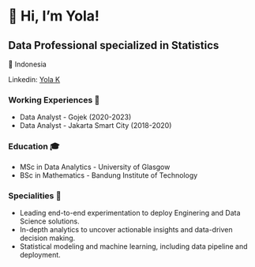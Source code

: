 # 👋 Hi, I’m Yola!

## Data Professional specialized in Statistics
📍 Indonesia

Linkedin: [Yola K](www.linkedin.com/in/yolakamalita)

### Working Experiences 🎒
- Data Analyst - Gojek (2020-2023)
- Data Analyst - Jakarta Smart City (2018-2020)

### Education 🎓
- MSc in Data Analytics - University of Glasgow
- BSc in Mathematics - Bandung Institute of Technology

### Specialities 🚀
- Leading end-to-end experimentation to deploy Enginering and Data Science solutions.
- In-depth analytics to uncover actionable insights and data-driven decision making.
- Statistical modeling and machine learning, including data pipeline and deployment.


